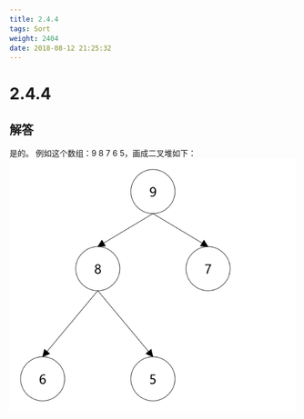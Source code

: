```yaml
---
title: 2.4.4
tags: Sort
weight: 2404
date: 2018-08-12 21:25:32
---
```


# 2.4.4


## 解答

是的。
例如这个数组：9 8 7 6 5，画成二叉堆如下：
![](/resources/2-4-4/1.png)
